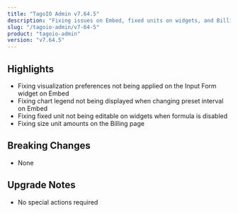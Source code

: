 ```yaml
---
title: "TagoIO Admin v7.64.5"
description: "Fixing issues on Embed, fixed units on widgets, and Billing units"
slug: "/tagoio-admin/v7-64-5"
product: "tagoio-admin"
version: "v7.64.5"
---
```


## Highlights

- Fixing visualization preferences not being applied on the Input Form widget on Embed
- Fixing chart legend not being displayed when changing preset interval on Embed
- Fixing fixed unit not being editable on widgets when formula is disabled
- Fixing size unit amounts on the Billing page

## Breaking Changes

- None

## Upgrade Notes

- No special actions required
